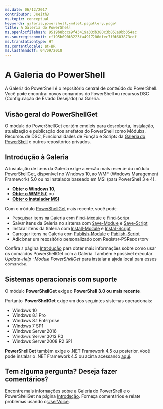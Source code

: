 ```yaml
---
ms.date: 06/12/2017
contributor: JKeithB
ms.topic: conceptual
keywords: galeria,powershell,cmdlet,psgallery,psget
title: A Galeria do PowerShell
ms.openlocfilehash: 9519b8bcca9f43419a33db380c3b852e9bb354ac
ms.sourcegitcommit: cf195b090b3223fa4917206dfec7f0b603873cdf
ms.translationtype: HT
ms.contentlocale: pt-BR
ms.lasthandoff: 04/09/2018
---
```

# <a name="the-powershell-gallery"></a>A Galeria do PowerShell

A Galeria do PowerShell é o repositório central de conteúdo do PowerShell. Você pode encontrar novos comandos do PowerShell ou recursos DSC (Configuração de Estado Desejado) na Galeria.

## <a name="powershellget-overview"></a>Visão geral do PowerShellGet

O módulo do PowerShellGet contém cmdlets para descoberta, instalação, atualização e publicação dos artefatos do PowerShell como Módulos, Recursos de DSC, Funcionalidades de Função e Scripts da [Galeria do PowerShell](https://www.PowerShellGallery.com) e outros repositórios privados.

## <a name="getting-started-with-the-gallery"></a>Introdução à Galeria

A instalação de itens da Galeria exige a versão mais recente do módulo PowerShellGet, disponível no Windows 10, no WMF (Windows Management Framework) 5.0 ou no instalador baseado em MSI (para PowerShell 3 e 4).

- [**Obter o Windows 10**](http://go.microsoft.com/fwlink/?LinkID=624830&clcid=0x409),
- [**Obter o WMF 5.0**](http://go.microsoft.com/fwlink/?LinkId=398175) ou
- [**Obter o instalador MSI**](http://go.microsoft.com/fwlink/?LinkID=746217&clcid=0x409)

Com o módulo [PowerShellGet](http://go.microsoft.com/fwlink/?LinkID=760387&clcid=0x409) mais recente, você pode:

-   Pesquisar itens na Galeria com [Find-Module](https://go.microsoft.com/fwlink/?LinkId=821658) e [Find-Script](https://go.microsoft.com/fwlink/?LinkId=822322)
-   Salvar itens da Galeria no sistema com [Save-Module](https://go.microsoft.com/fwlink/?LinkId=821669) e [Save-Script](https://go.microsoft.com/fwlink/?LinkId=822334)
-   Instalar itens da Galeria com [Install-Module](https://go.microsoft.com/fwlink/?LinkId=821663) e [Install-Script](https://go.microsoft.com/fwlink/?LinkId=822327)
-   Carregar itens na Galeria com [Publish-Module](https://go.microsoft.com/fwlink/?LinkId=821666) e [Publish-Script](https://go.microsoft.com/fwlink/?LinkId=822331)
-   Adicionar um repositório personalizado com [Register-PSRepository](https://go.microsoft.com/fwlink/?LinkId=821668)

Confira a página [Introdução](psgallery/psgallery_gettingstarted.md) para obter mais informações sobre como usar os comandos PowerShellGet com a Galeria. Também é possível executar *Update-Help -Module PowerShellGet* para instalar a ajuda local para esses comandos.

## <a name="supported-operating-systems"></a>Sistemas operacionais com suporte

O módulo **PowerShellGet** exige o **PowerShell 3.0 ou mais recente**.

Portanto, **PowerShellGet** exige um dos seguintes sistemas operacionais:

- Windows 10
- Windows 8.1 Pro
- Windows 8.1 Enterprise
- Windows 7 SP1
- Windows Server 2016
- Windows Server 2012 R2
- Windows Server 2008 R2 SP1

**PowerShellGet** também exige o .NET Framework 4.5 ou posterior. Você pode instalar o .NET Framework 4.5 ou acima acessando [aqui](https://msdn.microsoft.com/library/5a4x27ek.aspx).


## <a name="got-a-question-have-feedback"></a>Tem alguma pergunta? Deseja fazer comentários?

Encontre mais informações sobre a Galeria do PowerShell e o PowerShellGet na página [Introdução](psgallery/psgallery_gettingstarted.md). Forneça comentários e relate problemas usando o [UserVoice](http://windowsserver.uservoice.com/forums/301869-powershell).